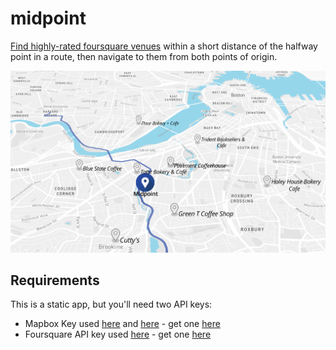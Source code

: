 # midpoint
[Find highly-rated foursquare venues](http://wboykinm.github.io/midpoint/) within a short distance of the halfway point in a route, then navigate to them from both points of origin.

![screen](screen.png)

## Requirements
This is a static app, but you'll need two API keys:

- Mapbox Key used [here](https://github.com/wboykinm/midpoint/blob/master/midpoint.js#L1) and [here](https://github.com/wboykinm/midpoint/blob/master/nav/index.html#L46) - get one [here](https://www.mapbox.com/studio/signup/)
- Foursquare API key used [here](https://github.com/wboykinm/midpoint/blob/master/midpoint.js#L118-L119) - get one [here](https://foursquare.com/developers/register)
